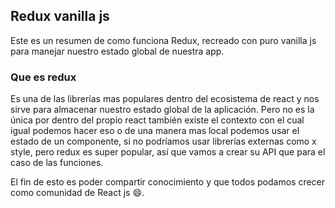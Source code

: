 ## Redux vanilla js

Este es un resumen de como funciona Redux, recreado con puro vanilla js
para manejar nuestro estado global de nuestra app.

### Que es redux 

Es una de las librerías mas populares dentro del ecosistema de react y nos sirve para almacenar nuestro estado global de la aplicación. Pero no es la única por dentro del propio react también existe el contexto con el cual igual podemos hacer eso o de una manera mas local podemos usar el estado de un componente, si no podríamos usar librerías externas como x style, pero redux es super popular, así que vamos a crear su API que para el caso de las funciones.

El fin de esto es poder compartir conocimiento y que todos podamos crecer como comunidad de React js 😄.
